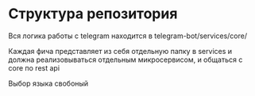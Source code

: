 # Структура репозитория

Вся логика работы с telegram находится в telegram-bot/services/core/

Каждая фича представляет из себя отдельную папку в services и должна реализовываться отдельным микросервисом, и общаться с core по rest api

Выбор языка свобоный
